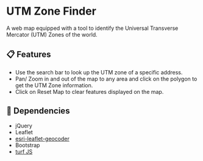 # UTM Zone Finder
A web map equipped with a tool to identify the Universal Transverse Mercator (UTM) Zones of the world.

## 📋 Features
- Use the search bar to look up the UTM zone of a specific address.
- Pan/ Zoom in and out of the map to any area and click on the polygon to get the UTM Zone information.
- Click on Reset Map to clear features displayed on the map.

## 🔧 Dependencies
- jQuery
- Leaflet
- <a href="https://github.com/Esri/esri-leaflet-geocoder">esri-leaflet-geocoder</a>
- Bootstrap
- <a href="https://www.npmjs.com/package/@turf/turf">turf JS </a>